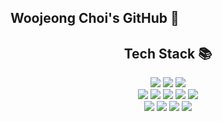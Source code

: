 ## Woojeong Choi's GitHub 👋
<!--![Woojeong's GitHub stats](https://github-readme-stats.vercel.app/api?username=wjeongchoi&theme=material-palenight&show_icons=true)-->
<div align=center><h2>Tech Stack 📚</h2></div>
<div align=center>
<img src="https://img.shields.io/badge/typescript-3178C6.svg?style=for-the-badge&logo=typescript&logoColor=white" />
<img src="https://img.shields.io/badge/javascript-F7DF1E.svg?style=for-the-badge&logo=javascript&logoColor=white" />
<img src="https://img.shields.io/badge/python-3776AB.svg?style=for-the-badge&logo=python&logoColor=white" />
<br/>
<img src="https://img.shields.io/badge/Next.js-000000.svg?style=for-the-badge&logo=nextdotjs&logoColor=white" />
<img src="https://img.shields.io/badge/nestJS-E0234E.svg?style=for-the-badge&logo=nestjs&logoColor=white" />
<img src="https://img.shields.io/badge/react-61DAFB.svg?style=for-the-badge&logo=react&logoColor=white" />

<img src="https://img.shields.io/badge/css-1572B6.svg?style=for-the-badge&logo=css3&logoColor=white" />

<img src="https://img.shields.io/badge/mysql-4479A1.svg?style=for-the-badge&logo=mysql&logoColor=white" />
<br/>
<img src="https://img.shields.io/badge/git-F05032.svg?style=for-the-badge&logo=git&logoColor=white" />
<img src="https://img.shields.io/badge/github-181717.svg?style=for-the-badge&logo=github&logoColor=white" />
<img src="https://img.shields.io/badge/slack-4A154B.svg?style=for-the-badge&logo=slack&logoColor=white" />
<img src="https://img.shields.io/badge/notion-000000.svg?style=for-the-badge&logo=notion&logoColor=white" />

</div>


<!--
**wjeongchoi/wjeongchoi** is a ✨ _special_ ✨ repository because its `README.md` (this file) appears on your GitHub profile.

Here are some ideas to get you started:

- 🔭 I’m currently working on ...
- 🌱 I’m currently learning ...
- 👯 I’m looking to collaborate on ...
- 🤔 I’m looking for help with ...
- 💬 Ask me about ...
- 📫 How to reach me: ...
- 😄 Pronouns: ...
- ⚡ Fun fact: ...
-->
